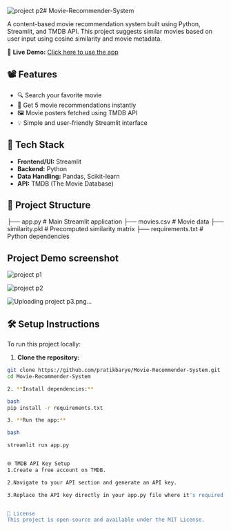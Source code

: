 ![project p2](https://github.com/user-attachments/assets/afc970ed-e366-4eba-a6be-8f299b068660)# Movie-Recommender-System

A content-based movie recommendation system built using Python, Streamlit, and TMDB API. This project suggests similar movies based on user input using cosine similarity and movie metadata.

🔗 **Live Demo:** [Click here to use the app](https://movie-recommender-system-6abpgjf6uwrh2tvnvg5tx4.streamlit.app/)

## 📽️ Features

- 🔍 Search your favorite movie
- 🤖 Get 5 movie recommendations instantly
- 🖼️ Movie posters fetched using TMDB API
- 💡 Simple and user-friendly Streamlit interface

## 🚀 Tech Stack

- **Frontend/UI:** Streamlit
- **Backend:** Python
- **Data Handling:** Pandas, Scikit-learn
- **API:** TMDB (The Movie Database)

## 📁 Project Structure

├── app.py # Main Streamlit application
├── movies.csv # Movie data
├── similarity.pkl # Precomputed similarity matrix
├── requirements.txt # Python dependencies

## Project Demo screenshot
![project p1](https://github.com/user-attachments/assets/883948fe-f4d3-43f7-aff0-b52d68a1f7b7)

![project p2](https://github.com/user-attachments/assets/edd8ee2c-6bf6-4ebd-8b1c-a792c2b2d667)

![Uploading project p3.png…]()



## 🛠️ Setup Instructions

To run this project locally:

1. **Clone the repository:**

```bash
git clone https://github.com/pratikbarye/Movie-Recommender-System.git
cd Movie-Recommender-System

2. **Install dependencies:**

bash
pip install -r requirements.txt

3. **Run the app:**

bash

streamlit run app.py


🌐 TMDB API Key Setup
1.Create a free account on TMDB.

2.Navigate to your API section and generate an API key.

3.Replace the API key directly in your app.py file where it's required.


📄 License
This project is open-source and available under the MIT License.
